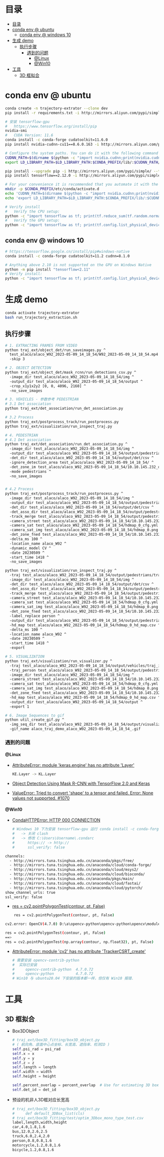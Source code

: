 <!-- @created at 2023-05-06 -->

# 目录

- [目录](#目录)
- [conda env @ ubuntu](#conda-env--ubuntu)
  - [conda env @ windows 10](#conda-env--windows-10)
- [生成 demo](#生成-demo)
  - [执行步骤](#执行步骤)
    - [遇到的问题](#遇到的问题)
      - [@Linux](#linux)
      - [@Win10](#win10)
- [工具](#工具)
  - [3D 框拟合](#3d-框拟合)

<!-- ========= ========= =========  ========= ========= ========= -->

# conda env @ ubuntu

```bash
conda create -n trajectory-extrator --clone dev
pip install -r requirements.txt -i http://mirrors.aliyun.com/pypi/simple/ --trusted-host mirrors.aliyun.com

# 安装 tensorflow-gpu
#   https://www.tensorflow.org/install/pip
nvidia-smi
#   CUDA Version: 11.6
conda install -c conda-forge cudatoolkit=11.6.0
pip install nvidia-cudnn-cu11==8.6.0.163 -i http://mirrors.aliyun.com/pypi/simple/ --trusted-host mirrors.aliyun.com

# Configure the system paths. You can do it with the following command every time you start a new terminal after activating your conda environment.
CUDNN_PATH=$(dirname $(python -c "import nvidia.cudnn;print(nvidia.cudnn.__file__)"))
export LD_LIBRARY_PATH=$LD_LIBRARY_PATH:$CONDA_PREFIX/lib/:$CUDNN_PATH/lib

pip install --upgrade pip -i http://mirrors.aliyun.com/pypi/simple/ --trusted-host mirrors.aliyun.com
pip install tensorflow==2.12.0 -i http://mirrors.aliyun.com/pypi/simple/ --trusted-host mirrors.aliyun.com

# For your convenience it is recommended that you automate it with the following commands. The system paths will be automatically configured when you activate this conda environment.
mkdir -p $CONDA_PREFIX/etc/conda/activate.d
echo 'CUDNN_PATH=$(dirname $(python -c "import nvidia.cudnn;print(nvidia.cudnn.__file__)"))' >> $CONDA_PREFIX/etc/conda/activate.d/env_vars.sh
echo 'export LD_LIBRARY_PATH=$LD_LIBRARY_PATH:$CONDA_PREFIX/lib/:$CUDNN_PATH/lib' >> $CONDA_PREFIX/etc/conda/activate.d/env_vars.sh

# Verify install
#   Verify the CPU setup:
python -c "import tensorflow as tf; print(tf.reduce_sum(tf.random.normal([1000, 1000])))"
#   Verify the GPU setup:
python -c "import tensorflow as tf; print(tf.config.list_physical_devices('GPU'))"
```

## conda env @ windows 10

```bash
# https://tensorflow.google.cn/install/pip#windows-native
conda install -c conda-forge cudatoolkit=11.2 cudnn=8.1.0

# Anything above 2.10 is not supported on the GPU on Windows Native
python -m pip install "tensorflow<2.11"
# Verify install:
python -c "import tensorflow as tf; print(tf.config.list_physical_devices('GPU'))"
```

# 生成 demo

```bash
conda activate trajectory-extrator
bash run_trajectory_extraction.sh
```

## 执行步骤

```bash
# 1. EXTRACTING FRAMES FROM VIDEO
python traj_ext/object_det/run_saveimages.py ^
  test_alaco/alaco_W92_2023-05-09_14_18_54/W92_2023-05-09_14_18_54.mp4 ^
  -skip 3

# 2. OBJECT DETECTION
python traj_ext/object_det/mask_rcnn/run_detections_csv.py ^
  -image_dir test_alaco/alaco_W92_2023-05-09_14_18_54/img ^
  -output_dir test_alaco/alaco_W92_2023-05-09_14_18_54/output ^
  -crop_x1y1x2y2 [0, 0, 4096, 2160] ^
  -no_save_images

# 3. VEHICLES - 参数参考 PEDESTRIAN
# 3.1 Det association
python traj_ext/det_association/run_det_association.py

# 3.2 Process
python traj_ext/postprocess_track/run_postprocess.py
python traj_ext/visualization/run_inspect_traj.py

# 4. PEDESTRIAN
# 4.1 Det association
python traj_ext/det_association/run_det_association.py ^
  -image_dir test_alaco/alaco_W92_2023-05-09_14_18_54/img ^
  -output_dir test_alaco/alaco_W92_2023-05-09_14_18_54/output/pedestrians ^
  -det_dir test_alaco/alaco_W92_2023-05-09_14_18_54/output/det/csv ^
  -ignore_detection_area test_alaco/alaco_W92_2023-05-09_14_18_54/ ^
  -det_zone_im test_alaco/alaco_W92_2023-05-09_14_18_54/10.10.145.232_detection_zone_im.yml ^
  -mode pedestrians ^
  -no_save_images


# 4.2 Process
python traj_ext/postprocess_track/run_postprocess.py ^
  -image_dir test_alaco/alaco_W92_2023-05-09_14_18_54/img ^
  -output_dir test_alaco/alaco_W92_2023-05-09_14_18_54/output/pedestrians ^
  -det_dir test_alaco/alaco_W92_2023-05-09_14_18_54/output/det/csv ^
  -det_asso_dir test_alaco/alaco_W92_2023-05-09_14_18_54/output/pedestrians/det_association/csv ^
  -track_merge test_alaco/alaco_W92_2023-05-09_14_18_54/output/pedestrians/det_association/W92_2023-05-09_14_18_54_tracks_merge.csv ^
  -camera_street test_alaco/alaco_W92_2023-05-09_14_18_54/10.10.145.232_cfg.yml ^
  -camera_sat test_alaco/alaco_W92_2023-05-09_14_18_54/hdmap_0_cfg.yml ^
  -camera_sat_img test_alaco/alaco_W92_2023-05-09_14_18_54/hdmap_0.png ^
  -det_zone_fned test_alaco/alaco_W92_2023-05-09_14_18_54/10.10.145.232_detection_zone.yml ^
  -delta_ms 100 ^
  -location_name alaco_W92 ^
  -dynamic_model CV ^
  -date 20230509 ^
  -start_time 1418 ^
  -no_save_images

python traj_ext/visualization/run_inspect_traj.py ^
  -traj test_alaco/alaco_W92_2023-05-09_14_18_54/output/pedestrians/traj/csv/W92_2023-05-09_14_18_54_traj.csv ^
  -image_dir test_alaco/alaco_W92_2023-05-09_14_18_54/img ^
  -det_dir test_alaco/alaco_W92_2023-05-09_14_18_54/output/det/csv ^
  -det_asso_dir test_alaco/alaco_W92_2023-05-09_14_18_54/output/pedestrians/det_association/csv ^
  -track_merge test_alaco/alaco_W92_2023-05-09_14_18_54/output/pedestrians/det_association/W92_2023-05-09_14_18_54_tracks_merge.csv ^
  -camera_street test_alaco/alaco_W92_2023-05-09_14_18_54/10.10.145.232_cfg.yml ^
  -camera_sat test_alaco/alaco_W92_2023-05-09_14_18_54/hdmap_0_cfg.yml ^
  -camera_sat_img test_alaco/alaco_W92_2023-05-09_14_18_54/hdmap_0.png ^
  -det_zone_fned test_alaco/alaco_W92_2023-05-09_14_18_54/10.10.145.232_detection_zone.yml ^
  -label_replace person ^
  -output_dir test_alaco/alaco_W92_2023-05-09_14_18_54/output/pedestrians ^
  -hd_map test_alaco/alaco_W92_2023-05-09_14_18_54/hdmap_0_hd_map.csv ^
  -delta_ms 100 ^
  -location_name alaco_W92 ^
  -date 20230509 ^
  -start_time 1418 ^
  -export

# 5. VISUALIZATION
python traj_ext/visualization/run_visualizer.py ^
  -traj test_alaco/alaco_W92_2023-05-09_14_18_54/output/vehicles/traj_inspect/csv/W92_2023-05-09_14_18_54_traj.csv ^
  -traj_person test_alaco/alaco_W92_2023-05-09_14_18_54/output/pedestrians/traj_inspect/csv/W92_2023-05-09_14_18_54_traj.csv ^
  -image_dir test_alaco/alaco_W92_2023-05-09_14_18_54/img ^
  -camera_street test_alaco/alaco_W92_2023-05-09_14_18_54/10.10.145.232_cfg.yml ^
  -camera_sat test_alaco/alaco_W92_2023-05-09_14_18_54/hdmap_0_cfg.yml ^
  -camera_sat_img test_alaco/alaco_W92_2023-05-09_14_18_54/hdmap_0.png ^
  -det_zone_fned test_alaco/alaco_W92_2023-05-09_14_18_54/10.10.145.232_detection_zone.yml ^
  -hd_map test_alaco/alaco_W92_2023-05-09_14_18_54/hdmap_0_hd_map.csv ^
  -output_dir test_alaco/alaco_W92_2023-05-09_14_18_54/output ^
  -export 1

# 6. Image Sequences to gif
python util_create_gif.py ^
  -img_seq_dir test_alaco/alaco_W92_2023-05-09_14_18_54/output/visualizer/img_concat ^
  -gif_name alaco_traj_demo_alaco_W92_2023-05-09_14_18_54_.gif
```

### 遇到的问题

#### @Linux

- [AttributeError: module 'keras.engine' has no attribute 'Layer'](https://stackoverflow.com/a/71260250)

  ```bash
  KE.Layer -> KL.Layer
  ```

- [Object Detection Using Mask R-CNN with TensorFlow 2.0 and Keras](https://blog.paperspace.com/mask-r-cnn-tensorflow-2-0-keras/)

- [ValueError: Tried to convert 'shape' to a tensor and failed. Error: None values not supported. #1070](https://github.com/matterport/Mask_RCNN/issues/1070)

#### @Win10

- [CondaHTTPError: HTTP 000 CONNECTION](https://zhuanlan.zhihu.com/p/260034241)

  ```bash
  # Windows 10 下为安装 tensorflow-gpu 运行 conda install -c conda-forge cudatoolkit=11.6.0 报错
  #   -> 关闭 clash
  #   -> 修改 C:\Users\Username\.condarc
  #      https:// -> http://
  #      ssl_verify: false
  ```

```bash
channels:
  - http://mirrors.tuna.tsinghua.edu.cn/anaconda/pkgs/free/
  - http://mirrors.tuna.tsinghua.edu.cn/anaconda/cloud/conda-forge/
  - http://mirrors.tuna.tsinghua.edu.cn/anaconda/cloud/msys2/
  - http://mirrors.tuna.tsinghua.edu.cn/anaconda/cloud/bioconda/
  - http://mirrors.tuna.tsinghua.edu.cn/anaconda/pkgs/main/
  - http://mirrors.tuna.tsinghua.edu.cn/anaconda/cloud/fastai/
  - http://mirrors.tuna.tsinghua.edu.cn/anaconda/cloud/pytorch/
show_channel_urls: true
ssl_verify: false
```

- [res = cv2.pointPolygonTest(contour, pt, False)](https://blog.csdn.net/HayPinF/article/details/118000913)

```bash
    res = cv2.pointPolygonTest(contour, pt, False)

cv2.error: OpenCV(4.7.0) D:\a\opencv-python\opencv-python\opencv\modules\imgproc\src\geometry.cpp:103: error: (-215:Assertion failed) total >= 0 && (depth == CV_32S || depth == CV_32F) in function 'cv::pointPolygonTest'

res = cv2.pointPolygonTest(contour, pt, False)
==>
res = cv2.pointPolygonTest(np.array(contour, np.float32), pt, False)
```

- [AttributeError: module 'cv2' has no attribute 'TrackerCSRT_create'](https://blog.csdn.net/qq_18502653/article/details/98450073)

  ```bash
  # 需要安装 opencv-contrib-python
  #  实际已安装
  #     opencv-contrib-python  4.7.0.72
  #     opencv-python          4.7.0.72
  # Win10 与 ubuntu20.04 下安装的版本都一样，但仅有 Win10 报错.
  ```

# 工具

## 3D 框拟合

- Box3DObject

  ```python
  # traj_ext/box3D_fitting/box3D_object.py
  # ( 航向角、底面中心点坐标、长宽高、遮挡率、检测ID )
  self.psi_rad = psi_rad
  self.x = x
  self.y = y
  self.z = z
  self.length = length
  self.width = width
  self.height = height

  self.percent_overlap = percent_overlap  # Use for estimating 3D box from 2D mask
  self.det_id = det_id
  ```

- 预设的机非人3D框对应长宽高

  ```bash
  # traj_ext/box3D_fitting/box3D_object.py
  #     def default_3DBox_list(cls)
  # traj_ext/box3D_fitting/test/optim_3Dbox_mono_type_test.csv
  label,length,width,height
  car,4.0,1.8,1.6
  bus,12.0,2.6,2.5
  truck,6.0,2.4,2.0
  person,0.8,0.8,1.6
  motorcycle,1.2,0.8,1.6
  bicycle,1.2,0.8,1.6
  ```

<!-- ========= ========= =========  ========= ========= ========= -->

<!--
- <div align="left"><img src="xxx" height="" width="640" /></div>
<details>
<summary>
</summary>
<br/>
</details>
-->

<!-- End of File -->
